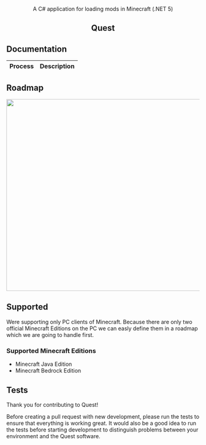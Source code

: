 <p align="center">  A C# application for loading mods in Minecraft (.NET 5)</p>
<h2 align="center"> Quest </h2>
<h2> Documentation</h2>
<table>
<thead>
<tr>
<th>Process</th>
<th>Description</th>
</tr>
</thead>
<tbody>
 
</tbody>
</table>
 <h2> Roadmap</h2>
 <p align="center"><img src="https://i.imgur.com/X9cf3J6.png" width="880" height="500"> </p>
 <h2> Supported</h2>
 <p>Were supporting only PC clients of Minecraft. Because there are only two official Minecraft Editions on the PC we can easly define them in a roadmap which we are going to handle first.</p>
  <h3> Supported Minecraft Editions</h3>
  <ul>
   <li>Minecraft Java Edition</li>
   <li>Minecraft Bedrock Edition</li></ul>
<h2> Tests</h2>
<p>Thank you for contributing to Quest!

Before creating a pull request with new development, please run the tests to ensure that everything is working great. It would also be a good idea to run the tests before starting development to distinguish problems between your environment and the Quest software. </p>
 
 
